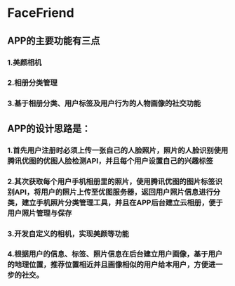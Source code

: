 # FaceFriend
## APP的主要功能有三点
### 1.美颜相机
### 2.相册分类管理
### 3.基于相册分类、用户标签及用户行为的人物画像的社交功能
## APP的设计思路是：
### 1.首先用户注册时必须上传一张自己的人脸照片，照片的人脸识别使用腾讯优图的优图人脸检测API，并且每个用户设置自己的兴趣标签
### 2.其次获取每个用户手机相册里的照片，使用腾讯优图的图片标签识别API，将用户的照片上传至优图服务器，返回用户照片信息进行分类，建立手机照片分类管理工具，并且在APP后台建立云相册，便于用户照片管理与保存
### 3.开发自定义的相机，实现美颜等功能
### 4.根据用户的信息、标签、照片信息在后台建立用户画像，基于用户的地理位置，推荐位置相近并且画像相似的用户给本用户，方便进一步的社交。
